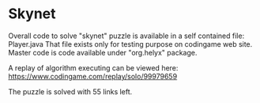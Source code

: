 Skynet
======

Overall code to solve "skynet" puzzle is available in a self contained file: Player.java
That file exists only for testing purpose on codingame web site. Master code is code available under "org.helyx" package.

A replay of algorithm executing can be viewed here: https://www.codingame.com/replay/solo/99979659

The puzzle is solved with 55 links left.
